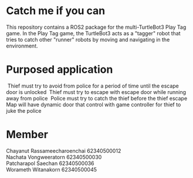 # Catch me if you can
This repository contains a ROS2 package for the multi-TurtleBot3 Play Tag game. In the Play Tag game, the TurtleBot3 acts as a "tagger" robot that tries to catch other "runner" robots by moving and navigating in the environment.

# Purposed application
​ Thief must try to avoid from police for a period of time until the escape door is unlocked
​ Thief must try to escape with escape door while running away from police
​ Police must try to catch the thief before the thief escape
​ Map will have dynamic door that control with game controller for thief to juke the police

# Member
Chayanut Rassameecharoenchai 62340500012<br>
Nachata Vongweeratorn 62340500030<br>
Patcharapol Saechan 62340500036<br>
Worameth Witanakorn 62340500045
